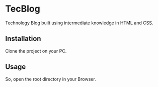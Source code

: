 # TecBlog

Technology Blog built using intermediate knowledge in HTML and CSS.

## Installation

Clone the project on your PC.

## Usage

So, open the root directory in your Browser.
